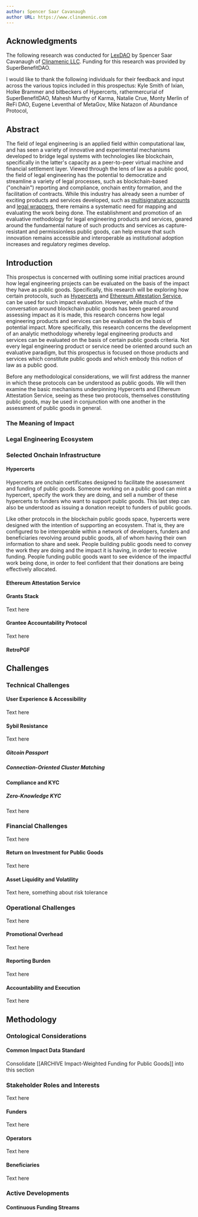 ```yaml
---
author: Spencer Saar Cavanaugh
author URL: https://www.clinamenic.com
---
```


## Acknowledgments

The following research was conducted for [LexDAO](https://lexdao.org/) by Spencer Saar Cavanaugh of [Clinamenic LLC](https://www.clinamenic.com/). Funding for this research was provided by SuperBenefitDAO.

I would like to thank the following individuals for their feedback and input across the various topics included in this prospectus: Kyle Smith of Ixian, Holke Brammer and bitbeckers of Hypercerts, rathermercurial of SuperBenefitDAO, Mahesh Murthy of Karma, Natalie Crue, Monty Merlin of ReFi DAO, Eugene Leventhal of MetaGov, Mike Natazon of Abundance Protocol,

## Abstract

The field of legal engineering is an applied field within computational law, and has seen a variety of innovative and experimental mechanisms developed to bridge legal systems with technologies like blockchain, specifically in the latter's capacity as a peer-to-peer virtual machine and financial settlement layer. Viewed through the lens of law as a public good, the field of legal engineering has the potential to democratize and streamline a variety of legal processes, such as blockchain-based ("onchain") reporting and compliance, onchain entity formation, and the facilitation of contracts. While this industry has already seen a number of exciting products and services developed, such as [multisignature accounts](https://safe.global/) and [legal wrappers](https://www.wrappr.wtf/), there remains a systematic need for mapping and evaluating the work being done. The establishment and promotion of an evaluative methodology for legal engineering products and services, geared around the fundamental nature of such products and services as capture-resistant and permissionless public goods, can help ensure that such innovation remains accessible and interoperable as institutional adoption increases and regulatory regimes develop.

## Introduction

This prospectus is concerned with outlining some initial practices around how legal engineering projects can be evaluated on the basis of the impact they have as public goods. Specifically, this research will be exploring how certain protocols, such as [Hypercerts](https://hypercerts.org/) and [Ethereum Attestation Service](https://attest.org/), can be used for such impact evaluation. However, while much of the conversation around blockchain public goods has been geared around assessing impact as it is made, this research concerns how legal engineering products and services can be evaluated on the basis of potential impact. More specifically, this research concerns the development of an analytic methodology whereby legal engineering products and services can be evaluated on the basis of certain public goods criteria. Not every legal engineering product or service need be oriented around such an evaluative paradigm, but this prospectus is focused on those products and services which constitute public goods and which embody this notion of law as a public good.

Before any methodological considerations, we will first address the manner in which these protocols can be understood as public goods. We will then examine the basic mechanisms underpinning Hypercerts and Ethereum Attestation Service, seeing as these two protocols, themselves constituting public goods, may be used in conjunction with one another in the assessment of public goods in general.

### The Meaning of Impact

### Legal Engineering Ecosystem

### Selected Onchain Infrastructure

#### Hypercerts

Hypercerts are onchain certificates designed to facilitate the assessment and funding of public goods. Someone working on a public good can mint a hypercert, specify the work they are doing, and sell a number of these hypercerts to funders who want to support public goods. This last step can also be understood as issuing a donation receipt to funders of public goods.

Like other protocols in the blockchain public goods space, hypercerts were designed with the intention of supporting an ecosystem. That is, they are configured to be interoperable within a network of developers, funders and beneficiaries revolving around public goods, all of whom having their own information to share and seek. People building public goods need to convey the work they are doing and the impact it is having, in order to receive funding. People funding public goods want to see evidence of the impactful work being done, in order to feel confident that their donations are being effectively allocated.

#### Ethereum Attestation Service

#### Grants Stack

Text here

#### Grantee Accountability Protocol

Text here

#### RetroPGF

## Challenges

### Technical Challenges

#### User Experience & Accessibility

Text here

#### Sybil Resistance

Text here

##### Gitcoin Passport

##### Connection-Oriented Cluster Matching

#### Compliance and KYC

##### Zero-Knowledge KYC

Text here

### Financial Challenges

Text here

#### Return on Investment for Public Goods

Text here

#### Asset Liquidity and Volatility

Text here, something about risk tolerance

### Operational Challenges

Text here

#### Promotional Overhead

Text here

#### Reporting Burden

Text here

#### Accountability and Execution

Text here

## Methodology

### Ontological Considerations

#### Common Impact Data Standard

Consolidate [[ARCHIVE Impact-Weighted Funding for Public Goods]] into this section

### Stakeholder Roles and Interests

Text here

#### Funders

Text here

#### Operators

Text here

#### Beneficiaries

Text here

### Active Developments

#### Continuous Funding Streams
